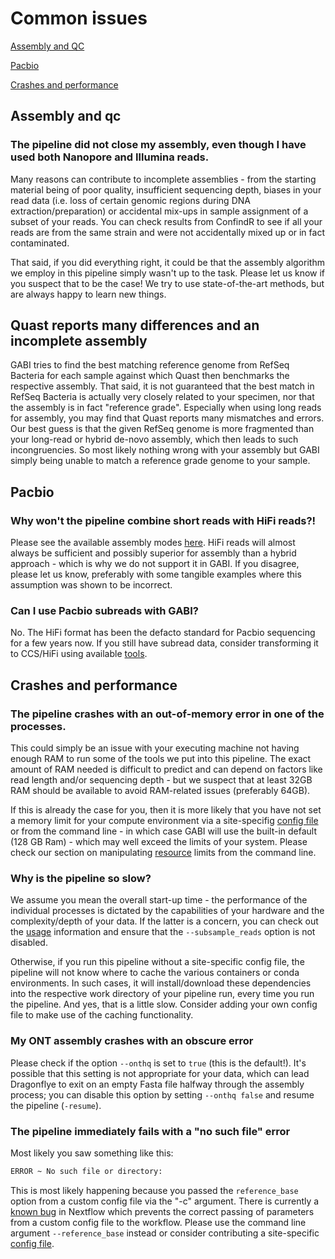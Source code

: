# Common issues

[Assembly and QC](#assembly-and-qc)

[Pacbio](#pacbio)

[Crashes and performance](#crashes-and-performance)

## Assembly and qc

### The pipeline did not close my assembly, even though I have used both Nanopore and Illumina reads. 

Many reasons can contribute to incomplete assemblies - from the starting material being of poor quality, insufficient sequencing depth, biases in your read data (i.e. loss of certain genomic regions during DNA extraction/preparation) or accidental mix-ups in sample assignment  of a subset of your reads. You can check results from ConfindR to see if all your reads are from the same strain and were not accidentally mixed up or in fact contaminated. 

That said, if you did everything right, it could be that the assembly algorithm we employ in this pipeline simply wasn't up to the task. Please let us know if you suspect that to be the case! We try to use state-of-the-art methods, but are always happy to learn new things. 

## Quast reports many differences and an incomplete assembly

GABI tries to find the best matching reference genome from RefSeq Bacteria for each sample against which Quast then benchmarks the respective assembly. That said, it is not guaranteed that the best match in RefSeq Bacteria is actually very closely related to your specimen, nor that the assembly is in fact "reference grade". Especially when using long reads for assembly, you may find that Quast reports many mismatches and errors. Our best guess is that the given RefSeq genome is more fragmented than your long-read or hybrid de-novo assembly, which then leads to such incongruencies. So most likely nothing wrong with your assembly but GABI simply being unable to match a reference grade genome to your sample. 

## Pacbio

### Why won't the pipeline combine short reads with HiFi reads?!

Please see the available assembly modes [here](usage.md#choosing-an-assembly-method). HiFi reads will almost always be sufficient and possibly superior for assembly than a hybrid approach - which is why we do not support it in GABI. If you disagree, please let us know, preferably with some tangible examples where this assumption was shown to be incorrect. 

### Can I use Pacbio subreads with GABI?

No. The HiFi format has been the defacto standard for Pacbio sequencing for a few years now. If you still have subread data, consider transforming it to CCS/HiFi using available [tools](https://ccs.how/). 

## Crashes and performance

### The pipeline crashes with an out-of-memory error in one of the processes. 

This could simply be an issue with your executing machine not having enough RAM to run some of the tools we put into this pipeline. The exact amount of RAM needed is difficult to predict and can depend on factors like read length and/or sequencing depth - but we suspect that at least 32GB RAM should be available to avoid RAM-related issues (preferably 64GB). 

If this is already the case for you, then it is more likely that you have not set a memory limit for your compute environment via a site-specifig [config file](https://github.com/marchoeppner/nf-configs/) or from the command line - in which case GABI will use the built-in default (128 GB Ram) - which may well exceed the limits of your system. Please check our section on manipulating [resource](usage.md#resources) limits from the command line. 

### Why is the pipeline so slow?

We assume you mean the overall start-up time - the performance of the individual processes is dictated by the capabilities of your hardware and the complexity/depth of your data. If the latter is a concern, you can check out the [usage](usage.md) information and ensure that the `--subsample_reads` option is not disabled. 

Otherwise, if you run this pipeline without a site-specific config file, the pipeline will not know where to cache the various containers or conda environments. In such cases, it will install/download these dependencies into the respective work directory of your pipeline run, every time you run the pipeline. And yes, that is a little slow. Consider adding your own config file to make use of the caching functionality.

### My ONT assembly crashes with an obscure error

Please check if the option `--onthq` is set to `true` (this is the default!). It's possible that this setting is not appropriate for your data, which can lead Dragonflye to exit on an empty Fasta file halfway through the assembly process; you can disable this option by setting `--onthq false` and resume the pipeline (`-resume`).

### The pipeline immediately fails with a "no such file" error

Most likely you saw something like this:

```bash
ERROR ~ No such file or directory: 
```

This is most likely happening because you passed the `reference_base` option from a custom config file via the "-c" argument. There is currently a [known bug](https://github.com/nextflow-io/nextflow/issues/2662) in Nextflow which prevents the correct passing of parameters from a custom config file to the workflow. Please use the command line argument `--reference_base` instead or consider contributing a site-specific [config file](https://github.com/marchoeppner/nf-configs). 
